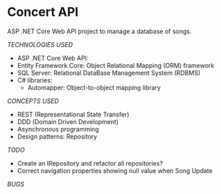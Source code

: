 # Concert API

ASP .NET Core Web API project to manage a database of songs.

_TECHNOLOGIES USED_

- ASP .NET Core Web API:
- Entity Framework Core: Object Relational Mapping (ORM) framework
- SQL Server: Relational DataBase Management System (RDBMS)
- C# libraries:
  - Automapper: Object-to-object mapping library

_CONCEPTS USED_

- REST (Representational State Transfer)
- DDD (Domain Driven Development)
- Asynchronous programming
- Design patterns: Repository

_TODO_

- Create an IRepository<T> and refactor all repositories?
- Correct navigation properties showing null value when Song Update

_BUGS_


